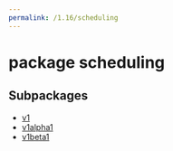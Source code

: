 ```yaml
---
permalink: /1.16/scheduling
---
```


# package scheduling



## Subpackages

* [v1](scheduling-v1.md)
* [v1alpha1](scheduling-v1alpha1.md)
* [v1beta1](scheduling-v1beta1.md)